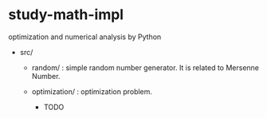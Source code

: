 # study-math-impl
optimization and numerical analysis by Python



- src/ 
    - random/ : simple random number generator. It is related to Mersenne Number.


    - optimization/ : optimization problem.
        - TODO



